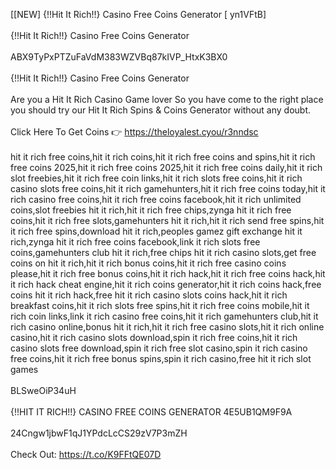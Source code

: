 [[NEW] {!!Hit It Rich!!} Casino Free Coins Generator [ yn1VFtB]
<br>
<br>{!!Hit It Rich!!} Casino Free Coins Generator
<br>
<br>ABX9TyPxPTZuFaVdM383WZVBq87kIVP_HtxK3BX0
<br>
<br>{!!Hit It Rich!!} Casino Free Coins Generator
<br>
<br>Are you a Hit It Rich Casino Game lover So you have come to the right place you should try our Hit It Rich Spins & Coins Generator without any doubt. 
<br>
<br>Click Here To Get Coins 👉 https://theloyalest.cyou/r3nndsc
<br>
<br>hit it rich free coins,hit it rich coins,hit it rich free coins and spins,hit it rich free coins 2025,hit it rich free coins 2025,hit it rich free coins daily,hit it rich slot freebies,hit it rich free coin links,hit it rich slots free coins,hit it rich casino slots free coins,hit it rich gamehunters,hit it rich free coins today,hit it rich casino free coins,hit it rich free coins facebook,hit it rich unlimited coins,slot freebies hit it rich,hit it rich free chips,zynga hit it rich free coins,hit it rich free slots,gamehunters hit it rich,hit it rich send free spins,hit it rich free spins,download hit it rich,peoples gamez gift exchange hit it rich,zynga hit it rich free coins facebook,link it rich slots free coins,gamehunters club hit it rich,free chips hit it rich casino slots,get free coins on hit it rich,hit it rich bonus coins,hit it rich free casino coins please,hit it rich free bonus coins,hit it rich hack,hit it rich free coins hack,hit it rich hack cheat engine,hit it rich coins generator,hit it rich coins hack,free coins hit it rich hack,free hit it rich casino slots coins hack,hit it rich breakfast coins,hit it rich slots free spins,hit it rich free coins mobile,hit it rich coin links,link it rich casino free coins,hit it rich gamehunters club,hit it rich casino online,bonus hit it rich,hit it rich free casino slots,hit it rich online casino,hit it rich casino slots download,spin it rich free coins,hit it rich casino slots free download,spin it rich free slot casino,spin it rich casino free coins,hit it rich free bonus spins,spin it rich casino,free hit it rich slot games
<br>
<br>BLSweOiP34uH
<br>
<br>{!!HIT IT RICH!!} CASINO FREE COINS GENERATOR 4E5UB1QM9F9A
<br>
<br>24Cngw1jbwF1qJ1YPdcLcCS29zV7P3mZH
<br>
<br>Check Out: https://t.co/K9FFtQE07D
<br>
